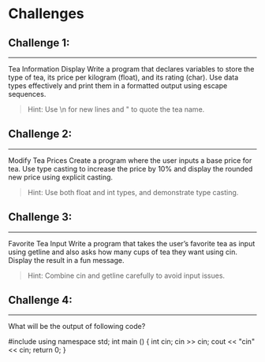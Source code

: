 # Challenges

## Challenge 1:

---

Tea Information Display Write a program that declares variables to store the type of tea, its price per kilogram (float), and its rating (char). Use data types effectively and print them in a formatted output using escape sequences.

> Hint: Use \n for new lines and \" to quote the tea name.

## Challenge 2:

---

Modify Tea Prices Create a program where the user inputs a base price for tea. Use type casting to increase the price by 10% and display the rounded new price using explicit casting.

> Hint: Use both float and int types, and demonstrate type casting.

## Challenge 3:

---

Favorite Tea Input Write a program that takes the user’s favorite tea as input using getline and also asks how many cups of tea they want using cin. Display the result in a fun message.

> Hint: Combine cin and getline carefully to avoid input issues.

## Challenge 4:

---

What will be the output of following code?

#include<iostream>
using namespace std;
int main ()
{
int cin;
cin >> cin;
cout << "cin" << cin;
return 0;
}

